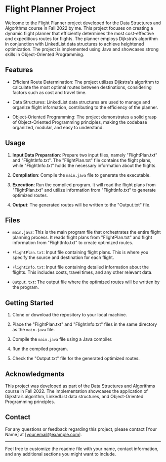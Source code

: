# Flight Planner Project

Welcome to the Flight Planner project developed for the Data Structures and Algorithms course in Fall 2022 by me. This project focuses on creating a dynamic flight planner that efficiently determines the most cost-effective and expeditious routes for flights. The planner employs Dijkstra’s algorithm in conjunction with LinkedList data structures to achieve heightened optimization. The project is implemented using Java and showcases strong skills in Object-Oriented Programming.

## Features

- Efficient Route Determination: The project utilizes Dijkstra's algorithm to calculate the most optimal routes between destinations, considering factors such as cost and travel time.

- Data Structures: LinkedList data structures are used to manage and organize flight information, contributing to the efficiency of the planner.

- Object-Oriented Programming: The project demonstrates a solid grasp of Object-Oriented Programming principles, making the codebase organized, modular, and easy to understand.

## Usage

1. **Input Data Preparation**: Prepare two input files, namely "FlightPlan.txt" and "FlightInfo.txt". The "FlightPlan.txt" file contains the flight plans, while "FlightInfo.txt" holds the necessary information about the flights.

2. **Compilation**: Compile the `main.java` file to generate the executable.

3. **Execution**: Run the compiled program. It will read the flight plans from "FlightPlan.txt" and utilize information from "FlightInfo.txt" to generate optimized routes.

4. **Output**: The generated routes will be written to the "Output.txt" file.

## Files

- `main.java`: This is the main program file that orchestrates the entire flight planning process. It reads flight plans from "FlightPlan.txt" and flight information from "FlightInfo.txt" to create optimized routes.

- `FlightPlan.txt`: Input file containing flight plans. This is where you specify the source and destination for each flight.

- `FlightInfo.txt`: Input file containing detailed information about the flights. This includes costs, travel times, and any other relevant data.

- `Output.txt`: The output file where the optimized routes will be written by the program.

## Getting Started

1. Clone or download the repository to your local machine.

2. Place the "FlightPlan.txt" and "FlightInfo.txt" files in the same directory as the `main.java` file.

3. Compile the `main.java` file using a Java compiler.

4. Run the compiled program.

5. Check the "Output.txt" file for the generated optimized routes.

## Acknowledgments

This project was developed as part of the Data Structures and Algorithms course in Fall 2022. The implementation showcases the application of Dijkstra’s algorithm, LinkedList data structures, and Object-Oriented Programming principles.

## Contact

For any questions or feedback regarding this project, please contact [Your Name] at [your.email@example.com].

---

Feel free to customize the readme file with your name, contact information, and any additional sections you might want to include.
